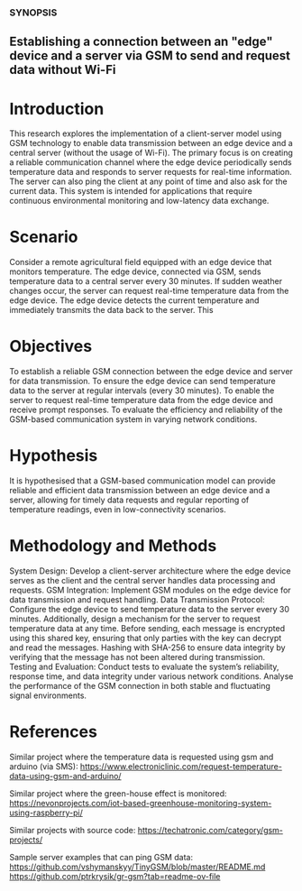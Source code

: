   ### SYNOPSIS 
  
  ## Establishing a connection between an "edge" device and a server via GSM to send and request data without Wi-Fi

# Introduction
This research explores the implementation of a client-server model using GSM technology to enable data transmission between an edge device and a central server (without the usage of Wi-Fi). The primary focus is on creating a reliable communication channel where the edge device periodically sends temperature data and responds to server requests for real-time information. The server can also ping the client at any point of time and also ask for the current data. This system is intended for applications that require continuous environmental monitoring and low-latency data exchange.
# Scenario
Consider a remote agricultural field equipped with an edge device that monitors temperature. The edge device, connected via GSM, sends temperature data to a central server every 30 minutes. If sudden weather changes occur, the server can request real-time temperature data from the edge device. The edge device detects the current temperature and immediately transmits the data back to the server. This 
# Objectives
To establish a reliable GSM connection between the edge device and server for data transmission.
To ensure the edge device can send temperature data to the server at regular intervals (every 30 minutes).
To enable the server to request real-time temperature data from the edge device and receive prompt responses.
To evaluate the efficiency and reliability of the GSM-based communication system in varying network conditions.
# Hypothesis
It is hypothesised that a GSM-based communication model can provide reliable and efficient data transmission between an edge device and a server, allowing for timely data requests and regular reporting of temperature readings, even in low-connectivity scenarios.
# Methodology and Methods
System Design: Develop a client-server architecture where the edge device serves as the client and the central server handles data processing and requests.
GSM Integration: Implement GSM modules on the edge device for data transmission and request handling.
Data Transmission Protocol: Configure the edge device to send temperature data to the server every 30 minutes. Additionally, design a mechanism for the server to request temperature data at any time.
 Before sending, each message is encrypted using this shared key, ensuring that only parties with the key can decrypt and read the messages.
Hashing with SHA-256 to ensure data integrity by verifying that the message has not been altered during transmission.
Testing and Evaluation: Conduct tests to evaluate the system’s reliability, response time, and data integrity under various network conditions. Analyse the performance of the GSM connection in both stable and fluctuating signal environments.


# References
Similar project where the temperature data is requested using gsm and arduino (via SMS):
https://www.electroniclinic.com/request-temperature-data-using-gsm-and-arduino/  

Similar project where the green-house effect is monitored:
https://nevonprojects.com/iot-based-greenhouse-monitoring-system-using-raspberry-pi/

Similar projects with source code:
https://techatronic.com/category/gsm-projects/

Sample server examples that can ping GSM data:
https://github.com/vshymanskyy/TinyGSM/blob/master/README.md
https://github.com/ptrkrysik/gr-gsm?tab=readme-ov-file





